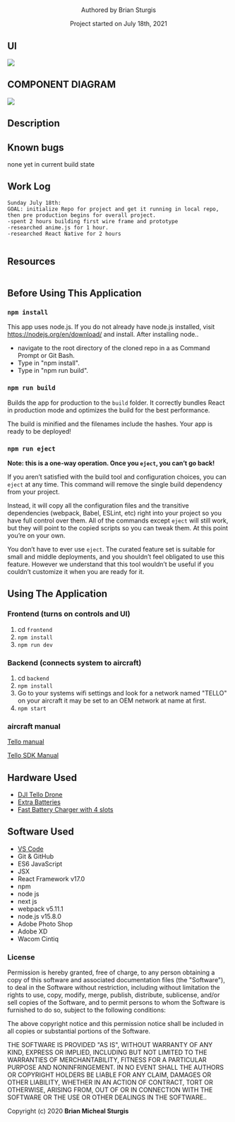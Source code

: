 <h1 align="center">  </h1>
<p align="center"> Authored by Brian Sturgis</p>
<p align="center">Project started on July 18th, 2021</p>

## UI
<img src="img/uiImg.png" width="auto" height="auto" > 

## COMPONENT DIAGRAM
<img src="img/componentDiagram.png" width="auto" height="auto" >

## Description

## Known bugs
none yet in current build state


## Work Log
```
Sunday July 18th:  
GOAL: initialize Repo for project and get it running in local repo, then pre production begins for overall project.
-spent 2 hours building first wire frame and prototype
-researched anime.js for 1 hour.
-researched React Native for 2 hours


```

## Resources
```

```



## Before Using This Application

### `npm install`
This app uses node.js. If you do not already have node.js installed, visit https://nodejs.org/en/download/ and install.
After installing node..
- navigate to the root directory of the cloned repo in a as Command Prompt or Git Bash.
- Type in "npm install".
- Type in "npm run build".

### `npm run build`
Builds the app for production to the `build` folder.
It correctly bundles React in production mode and optimizes the build for the best performance.

The build is minified and the filenames include the hashes.
Your app is ready to be deployed!

### `npm run eject`
**Note: this is a one-way operation. Once you `eject`, you can’t go back!**

If you aren’t satisfied with the build tool and configuration choices, you can `eject` at any time. This command will remove the single build dependency from your project.

Instead, it will copy all the configuration files and the transitive dependencies (webpack, Babel, ESLint, etc) right into your project so you have full control over them. All of the commands except `eject` will still work, but they will point to the copied scripts so you can tweak them. At this point you’re on your own.

You don’t have to ever use `eject`. The curated feature set is suitable for small and middle deployments, and you shouldn’t feel obligated to use this feature. However we understand that this tool wouldn’t be useful if you couldn’t customize it when you are ready for it.

## Using The Application
### Frontend (turns on controls and UI)
1. cd `frontend`
2. `npm install`
3. `npm run dev`

### Backend (connects system to aircraft)
1. cd `backend`
2. `npm install`
3. Go to your systems wifi settings and look for a network named "TELLO" on your aircraft it may be set to an OEM network at name at first.
4. `npm start`

### aircraft manual
[Tello manual](https://dl-cdn.ryzerobotics.com/downloads/Tello/20180404/Tello_User_Manual_V1.2_EN.pdf)

[Tello SDK Manual](https://dl-cdn.ryzerobotics.com/downloads/tello/20180910/Tello%20SDK%20Documentation%20EN_1.3.pdf)

## Hardware Used
* [DJI Tello Drone](https://amzn.to/2SvzqON)
* [Extra Batteries](https://amzn.to/2SyV70J)
* [Fast Battery Charger with 4 slots](https://amzn.to/2SAWqwb)

## Software Used
- [VS Code](https://code.visualstudio.com/download)
- Git & GitHub
- ES6 JavaScript
- JSX
- React Framework v17.0
- npm
- node js
- next js
- webpack v5.11.1
- node.js v15.8.0
- Adobe Photo Shop
- Adobe XD
- Wacom Cintiq

### License
Permission is hereby granted, free of charge, to any person obtaining a copy of this software and associated documentation files (the "Software"), to deal in the Software without restriction, including without limitation the rights to use, copy, modify, merge, publish, distribute, sublicense, and/or sell copies of the Software, and to permit persons to whom the Software is furnished to do so, subject to the following conditions:

The above copyright notice and this permission notice shall be included in all copies or substantial portions of the Software.

THE SOFTWARE IS PROVIDED "AS IS", WITHOUT WARRANTY OF ANY KIND, EXPRESS OR IMPLIED, INCLUDING BUT NOT LIMITED TO THE WARRANTIES OF MERCHANTABILITY, FITNESS FOR A PARTICULAR PURPOSE AND NONINFRINGEMENT. IN NO EVENT SHALL THE AUTHORS OR COPYRIGHT HOLDERS BE LIABLE FOR ANY CLAIM, DAMAGES OR OTHER LIABILITY, WHETHER IN AN ACTION OF CONTRACT, TORT OR OTHERWISE, ARISING FROM, OUT OF OR IN CONNECTION WITH THE SOFTWARE OR THE USE OR OTHER DEALINGS IN THE SOFTWARE..

Copyright (c) 2020 **Brian Micheal Sturgis**
